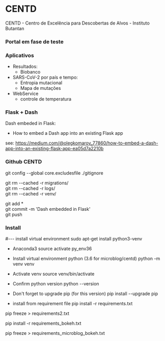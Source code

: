 # CENTD
CENTD - Centro de Excelência para Descobertas de Alvos  - Instituto Butantan

### Portal em fase de teste

### Aplicativos

  - Resultados:
    - Biobanco
  - SARS-CoV-2 por país e tempo:
    - Entropia mutacional
    - Mapa de mutações
  - WebService
    - controle de temperatura


### Flask + Dash

Dash embeded in Flask:  
  - How to embed a Dash app into an existing Flask app

see: https://medium.com/@olegkomarov_77860/how-to-embed-a-dash-app-into-an-existing-flask-app-ea05d7a2210b


### Github CENTD

git config --global core.excludesfile ./gitignore  

git rm --cached -r migrations/  
git rm --cached -r logs/  
git rm --cached -r venv/  

git add *  
git commit -m 'Dash embedded in Flask'  
git push  

### Install

#--- install virtual environment
sudo apt-get install python3-venv

  - Anaconda3
source activate py_env36

  - Install virtual environment python (3.6 for microblog/centd)
python -m venv venv

  - Activate venv
source venv/bin/activate

   - Confirm python version
python --version

   - Don't forget to upgrade pip (for this version)
pip install --upgrade pip

   - install from requirement file
pip install -r requirements.txt   

pip freeze > requirements2.txt  

pip install -r requirements_bokeh.txt

pip freeze > requirements_microblog_bokeh.txt
